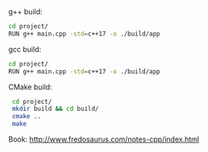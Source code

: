 g++ build:
```bash
cd project/
RUN g++ main.cpp -std=c++17 -o ./build/app
```

gcc build:
```bash
cd project/
RUN g++ main.cpp -std=c++17 -o ./build/app
```


CMake build:
```bash
 cd project/
 mkdir build && cd build/
 cmake ..
 make
```

Book:
http://www.fredosaurus.com/notes-cpp/index.html
